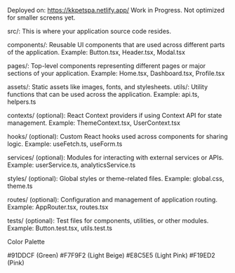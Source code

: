 Deployed on: https://kkpetspa.netlify.app/
Work in Progress. Not optimized for smaller screens yet.


src/: This is where your application source code resides.

components/: Reusable UI components that are used across different parts of the application.
Example: Button.tsx, Header.tsx, Modal.tsx

pages/: Top-level components representing different pages or major sections of your application.
Example: Home.tsx, Dashboard.tsx, Profile.tsx

assets/: Static assets like images, fonts, and stylesheets.
utils/: Utility functions that can be used across the application.
Example: api.ts, helpers.ts

contexts/ (optional): React Context providers if using Context API for state management.
Example: ThemeContext.tsx, UserContext.tsx

hooks/ (optional): Custom React hooks used across components for sharing logic.
Example: useFetch.ts, useForm.ts

services/ (optional): Modules for interacting with external services or APIs.
Example: userService.ts, analyticsService.ts

styles/ (optional): Global styles or theme-related files.
Example: global.css, theme.ts

routes/ (optional): Configuration and management of application routing.
Example: AppRouter.tsx, routes.tsx

tests/ (optional): Test files for components, utilities, or other modules.
Example: Button.test.tsx, utils.test.ts

Color Palette

#91DDCF (Green)
#F7F9F2 (Light Beige)
#E8C5E5 (Light Pink)
#F19ED2 (Pink)

